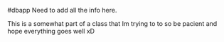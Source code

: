 #dbapp
Need to add all the info here. 

This is a somewhat part of a class that Im trying to to so be pacient and hope everything goes well xD

